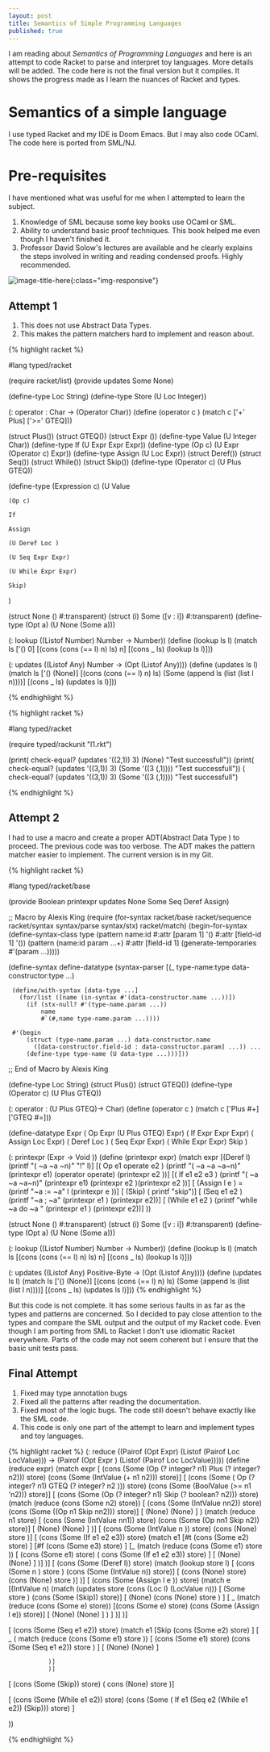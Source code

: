 ```yaml
---
layout: post
title: Semantics of Simple Programming Languages
published: true
---
```

I am reading about _Semantics of Programming Languages_ and here is an attempt to code Racket
to parse and interpret toy languages. More details will be added.
The code here is not the final version but it compiles. It shows the progress made as I learn the nuances of
Racket and types.

# Semantics of a simple language

I use typed Racket and my IDE is Doom Emacs. But I may also code OCaml. The code here is ported from SML/NJ.

# Pre-requisites

I have mentioned what was useful for me when I attempted to learn the subject.

1. Knowledge of SML because some key books use OCaml or SML.
2. Ability to understand basic proof techniques. This book helped me even though I haven't finished it.
3. Professor David Solow's lectures are available and he clearly explains the steps involved in writing and
   reading condensed proofs. Highly recommended.

![image-title-here](../images/DavidSolor.png){:class="img-responsive"}

## Attempt 1

1. This does not use Abstract Data Types.
2. This makes the pattern matchers hard to implement and reason about.

{% highlight racket %}

#lang typed/racket


(require racket/list)
(provide updates Some None)

(define-type Loc String)
(define-type Store (U Loc Integer))

(: operator : Char -> (Operator Char))
(define (operator c )
  (match c
     ['+' Plus]
     ['>=' GTEQ]))

(struct Plus())
(struct GTEQ())
(struct Expr ())
(define-type Value (U Integer Char))
(define-type If (U Expr Expr Expr))
(define-type (Op c) (U Expr (Operator c) Expr))
(define-type Assign (U Loc Expr))
(struct Deref())
(struct Seq())
(struct While())
(struct Skip())
(define-type (Operator c) (U Plus GTEQ))

(define-type (Expression c)
 (U Value

    (Op c)

    If

    Assign

    (U Deref Loc )

    (U Seq Expr Expr)

    (U While Expr Expr)

    Skip)
  )

(struct None ()
    #:transparent)
(struct (i) Some ([v : i])
    #:transparent)
(define-type (Opt a) (U None (Some a)))

(: lookup  ((Listof Number)  Number -> Number))
(define (lookup ls l)
  (match ls
    ['()  0]
    [(cons (cons (== l) n) ls) n]
    [(cons _ ls) (lookup ls l)]))


(: updates ((Listof Any) Number ->
                                 (Opt (Listof Any))))
(define (updates ls l)
  (match ls
    ['()   (None)]
    [(cons (cons (== l) n) ls) (Some (append ls (list (list l n))))]
    [(cons _ ls) (updates ls l)]))

{% endhighlight %} 


{% highlight racket %} 

#lang typed/racket

(require typed/rackunit "l1.rkt")


 (print( check-equal? (updates '((2,1)) 3) (None) "Test successfull"))
 (print( check-equal? (updates '((3,1)) 3) (Some '((3 (,1)))) "Test successfull"))
 ( check-equal? (updates '((3,1)) 3) (Some '((3 (,1)))) "Test successfull")

{% endhighlight %} 

## Attempt 2
I had to use a macro and create a proper ADT(Abstract Data Type ) to proceed. The previous
code was too verbose. The ADT makes the pattern matcher easier to implement.
The current version is in my Git.



{% highlight racket %}

#lang typed/racket/base

(provide Boolean printexpr updates None Some Seq Deref Assign)

;;  Macro by Alexis King 
 (require (for-syntax racket/base
                     racket/sequence
                     racket/syntax
                     syntax/parse
                     syntax/stx)
         racket/match)
(begin-for-syntax
  (define-syntax-class type
    (pattern name:id
             #:attr [param 1] '()
             #:attr [field-id 1] '())
    (pattern (name:id param ...+)
             #:attr [field-id 1] (generate-temporaries #'(param ...)))))

(define-syntax define-datatype
  (syntax-parser
    [(_ type-name:type data-constructor:type ...)

     (define/with-syntax [data-type ...]
       (for/list ([name (in-syntax #'(data-constructor.name ...))])
         (if (stx-null? #'(type-name.param ...))
             name
             #`(#,name type-name.param ...))))

     #'(begin
         (struct (type-name.param ...) data-constructor.name
           ([data-constructor.field-id : data-constructor.param] ...)) ...
         (define-type type-name (U data-type ...)))]))
;;  End of Macro by Alexis King 

(define-type Loc String)
(struct Plus())
(struct GTEQ())
(define-type (Operator c) (U Plus GTEQ))

(: operator : (U Plus GTEQ)->  Char)
(define (operator c )
  (match c
    ['Plus #\+]
    ['GTEQ #\=]))

(define-datatype Expr
  ( Op  Expr (U Plus GTEQ) Expr)
  ( If  Expr Expr Expr)
  ( Assign  Loc Expr)
  ( Deref Loc )
  ( Seq Expr Expr)
  ( While Expr Expr)
    Skip
)


(: printexpr (Expr -> Void ))
(define (printexpr expr)
  (match expr
    [(Deref l)  (printf "( ~a ~a ~n)" "!"  l)]
    [( Op e1 operate e2  )
            (printf "( ~a ~a ~a~n)"  (printexpr e1)  (operator operate)
            (printexpr e2 ))]
    [( If e1 e2 e3  )
            (printf "( ~a ~a ~a~n)"  (printexpr e1)  (printexpr e2 )(printexpr e2 ))]
    [ (Assign l e ) =  (printf "~a := ~a" l (printexpr e ))]
    [ (Skip) ( printf "skip")]
    [ (Seq e1 e2 )   (printf "~a ;  ~a" (printexpr e1 )
                                      (printexpr e2))]
    [ (While  e1 e2 ) (printf  "while ~a do ~a " (printexpr e1 )
                                          (printexpr e2))]
  ))

(struct None ()
    #:transparent)
(struct (i) Some ([v : i])
    #:transparent)
(define-type (Opt a) (U None (Some a)))

(: lookup  ((Listof Number)  Number -> Number))
(define (lookup ls l)
  (match ls
    [(cons (cons (== l) n) ls) n]
    [(cons _ ls) (lookup ls l)]))


(: updates ((Listof Any) Positive-Byte ->
                                 (Opt (Listof Any))))
(define (updates ls l)
  (match ls
    ['()   (None)]
    [(cons (cons (== l) n) ls) (Some (append ls (list (list l n))))]
    [(cons _ ls) (updates ls l)]))
{% endhighlight %} 

But this code is not complete. It has some serious faults in as far as the types and patterns are
concerned. So I decided to pay close attention to the types and compare the SML output and the
output of my Racket code.
Even though I am porting from SML to Racket I don't use idiomatic Racket everywhere. Parts of
the code may not seem coherent but I ensure that the basic unit tests pass.

## Final Attempt

1. Fixed may type annotation bugs
2. Fixed all the patterns after reading the documentation.
3. Fixed most of the logic bugs. The code still doesn't behave exactly like the SML
   code.
4. This code is only one part of the attempt to learn and implement types and toy languages.
   
{% highlight racket %}
(: reduce ((Pairof (Opt Expr)  (Listof (Pairof Loc LocValue))) ->
                      (Pairof (Opt Expr ) (Listof  (Pairof Loc LocValue)))))
(define (reduce expr)
  (match expr
    [  (cons (Some  (Op  (? integer? n1) Plus (? integer? n2)))
             store)
       (cons (Some  (IntValue (+ n1  n2))) store)]
    [  (cons (Some ( Op  (? integer? n1) GTEQ (? integer? n2 ))) store)
       (cons (Some  (BoolValue (>=  n1  'n2))) store)]
    [  (cons (Some (Op  (? integer? n1) Skip (? boolean? n2))) store)
             (match  (reduce (cons (Some n2) store))
               [ (cons (Some  (IntValue nn2)) store)  (cons (Some ((Op n1 Skip nn2))) store)]
               [ (None)  (None) ]
               )
             (match  (reduce  n1 store)
               [ (cons (Some   (IntValue nn1)) store)  (cons (Some (Op nn1 Skip n2)) store)]
               [ (None)  (None) ]
               )]
    [ (cons (Some (IntValue n )) store) (cons (None) store )]
    [ (cons (Some (If e1 e2 e3)) store)
             (match e1
               [#t  (cons (Some e2) store)  ]
               [#f  (cons (Some e3) store) ]
               [_   (match (reduce (cons (Some e1) store ))
                     [ (cons (Some e1) store) ( cons (Some (If e1 e2 e3)) store) ]
                     [ (None)  (None) ]
               )]
     )]
    [ (cons (Some (Deref l)) store)
             (match (lookup  store l)
               [ (cons (Some n ) store )  (cons (Some  (IntValue n)) store)]
               [ (cons (None) store)  (cons (None) store )]
     )]
    [ (cons (Some (Assign l e )) store)
             (match e
               [(IntValue n)
                (match (updates store (cons (Loc l) (LocValue n)))
                [ (Some store ) (cons  (Some (Skip))  store)]
                [ (None)  (cons (None) store ) ]
                [ _  (match (reduce (cons (Some e) store))
                        [(cons (Some  e) store)  (cons (Some (Assign l e)) store)]
                        [ (None)  (None) ]
                     )
                ]
               )]
               )]

   [  (cons (Some (Seq e1 e2))  store)
            (match e1
              [Skip  (cons (Some  e2) store) ]
              [ _  ( match (reduce (cons (Some e1) store ))
                    [  (cons (Some  e1) store)
                       (cons (Some  (Seq  e1 e2))  store ) ]
                    [ (None)  (None) ]

               )]
               )]
   [ (cons (Some (Skip))  store) ( cons (None) store )]

   [ (cons (Some (While e1 e2)) store)
     (cons (Some  ( If e1 (Seq e2 (While e1 e2)) (Skip))) store)  ]

))


{% endhighlight %} 

